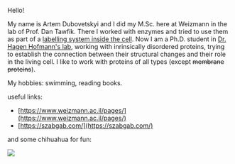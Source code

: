 Hello!

My name is Artem Dubovetskyi and I did my M.Sc. here at Weizmann in the lab of Prof. Dan Tawfik. There I worked with enzymes and tried to use them as part of a [labelling system inside the cell](https://chemistry-europe.onlinelibrary.wiley.com/doi/full/10.1002/cbic.202000611). Now I am a Ph.D. student in [Dr. Hagen Hofmann's lab](https://www.weizmann.ac.il/CSB/Hofmann/group-members), working with inrinsically disordered proteins, trying to establish the connection between their structural changes and their role in the living cell. 
I like to work with proteins of all types (except ~~membrane proteins~~).

My hobbies: swimming, reading books. 

useful links:
* [https://www.weizmann.ac.il/pages/](https://www.weizmann.ac.il/pages/) 
* [https://szabgab.com/](https://szabgab.com/)

and some chihuahua for fun:

![](https://images.pexels.com/photos/191353/pexels-photo-191353.jpeg?auto=compress&cs=tinysrgb&w=1260&h=750&dpr=1)

